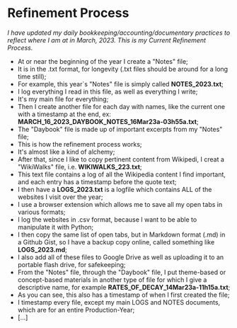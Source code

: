 # Refinement Process
*I have updated my daily bookkeeping/accounting/documentary practices to reflect where I am at in March, 2023. This is my Current Refinement Process.*
* At or near the beginning of the year I create a "Notes" file;
* It is in the .txt format, for longevity (.txt files should be around for a long time still);
* For example, this year`s "Notes" file is simply called __NOTES_2023.txt__;
* I log everything I read in this file, as well as everything I write;
* It's my main file for everything;
* Then I create another file for each day with names, like the current one with a timestamp at the end, ex: __MARCH_16_2023_DAYBOOK_NOTES_16Mar23a-03h55a.txt__;
* The "Daybook" file is made up of important excerpts from my "Notes" file;
* This is how the refinement process works;
* It's almost like a kind of alchemy;
* After that, since I like to copy pertinent content from Wikipedi, I creat a "WikiWalks" file, i.e. __WIKIWALKS_223.txt__;
* This text file contains a log of all the Wikipedia content I find important, and each entry has a timestamp before the quote text;
* I then have a __LOGS_2023.txt__ is a logfile which contains ALL of the websites I visit over the year;
* I use a browser extension which allows me to save all my open tabs in various formats;
* I log the websites in .csv format, because I want to be able to manipulate it with Python;
* I then copy the same list of open tabs, but in Markdown format (.md) in a Github Gist, so I have a backup copy online, called something like __LOGS_2023.md__;
* I also add all of these files to Google Drive as well as uploading it to an portable flash drive, for safekeeping;
* From the "Notes" file, through the "Daybook" file, I put theme-based or concept-based materials in another type of file for which I give a descriptive name, for example __RATES_OF_DECAY_14Mar23a-11h15a.txt__;
* As you can see, this also has a timestamp of when I first created the file;
* I timestamp every file, except my main LOGS and NOTES documents, which are for an entire Production-Year;
* [...]
